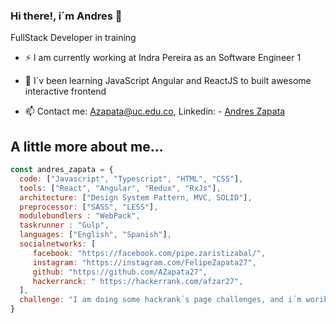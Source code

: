 ### Hi there!, i´m Andres 👋

FullStack Developer in training

- ⚡ I am currently working at Indra Pereira as an Software Engineer 1

- 🌱 I´v been learning JavaScript Angular and ReactJS to built awesome interactive frontend

- 📫 Contact me: Azapata@uc.edu.co,  Linkedin: - [Andres Zapata](https://www.linkedin.com/in/andres-zapata-aristizabal/)


## A little more about me...

```javascript
const andres_zapata = {
  code: ["Javascript", "Typescript", "HTML", "CSS"],
  tools: ["React", "Angular", "Redux", "RxJs"],
  architecture: ["Design System Pattern, MVC, SOLID"],
  preprocessor: ["SASS", "LESS"],
  modulebundlers : "WebPack",
  taskrunner : "Gulp",
  languages: ["English", "Spanish"],
  socialnetworks: [ 
     facebook: "https://facebook.com/pipe.zaristizabal/", 
     instagram: "https://instagram.com/FelipeZapata27",
     github: "https://github.com/AZapata27",
     hackerranck: " https://hackerrank.com/afzar27",
  ],
  challenge: "I am doing some hackrank´s page challenges, and i´m woriking on my portfolio as junior dev"
}
```



<!--
**AZapata27/AZapata27** is a ✨ _special_ ✨ repository because its `README.md` (this file) appears on your GitHub profile.

Here are some ideas to get you started:

- 🔭 I’m currently working on ...
- 🌱 I’m currently learning ...
- 👯 I’m looking to collaborate on ...
- 🤔 I’m looking for help with ...
- 💬 Ask me about ...
- 📫 How to reach me: ...
- 😄 Pronouns: ...
- ⚡ Fun fact: ...
-->
